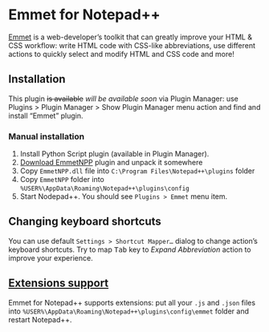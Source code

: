 # Emmet for Notepad++

[Emmet](http://emmet.io) is a web-developer’s toolkit that can greatly improve your HTML & CSS workflow: write HTML code with CSS-like abbreviations, use different actions to quickly select and modify HTML and CSS code and more!

## Installation

This plugin <s>is available</s> *will be available soon* via Plugin Manager: use Plugins > Plugin Manager > Show Plugin Manager menu action and find and install “Emmet” plugin.

### Manual installation

1. Install Python Script plugin (available in Plugin Manager).
2. [Download EmmetNPP](https://github.com/emmetio/npp/raw/master/emmet-npp.zip) plugin and unpack it somewhere
3. Copy `EmmetNPP.dll` file into `C:\Program Files\Notepad++\plugins` folder
4. Copy `EmmetNPP` folder into `%USER%\AppData\Roaming\Notepad++\plugins\config`
5. Start Nodepad++. You should see `Plugins > Emmet` menu item.

## Changing keyboard shortcuts

You can use default `Settings > Shortcut Mapper…` dialog to change action’s keyboard shortcuts. Try to map <kbd>Tab</kbd> key to _Expand Abbreviation_ action to improve your experience.

## [Extensions support](http://docs.emmet.io/customization/)

Emmet for Notepad++ supports extensions: put all your `.js` and `.json` files into `%USER%\AppData\Roaming\Notepad++\plugins\config\emmet` folder and restart Notepad++.
